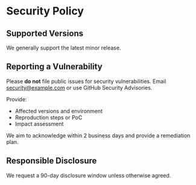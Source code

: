 # Security Policy

## Supported Versions
We generally support the latest minor release.

## Reporting a Vulnerability
Please **do not** file public issues for security vulnerabilities.
Email security@example.com or use GitHub Security Advisories.

Provide:
- Affected versions and environment
- Reproduction steps or PoC
- Impact assessment

We aim to acknowledge within 2 business days and provide a remediation plan.

## Responsible Disclosure
We request a 90-day disclosure window unless otherwise agreed.